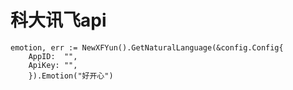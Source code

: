 # 科大讯飞api

```shell
emotion, err := NewXFYun().GetNaturalLanguage(&config.Config{
    AppID:  "",
    ApiKey: "",
    }).Emotion("好开心")
```